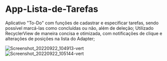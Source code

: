 # App-Lista-de-Tarefas

Aplicativo "To-Do" com funções de cadastrar e especificar tarefas, sendo possível marcá-las como concluídas ou não, além de deleção;
Utilizado RecyclerView de maneira concisa e otimizada, com notificações de clique e alterações de posições na lista do Adapter;

![Screenshot_20220922_104913-vert](https://user-images.githubusercontent.com/77993364/191767613-ce78d437-304e-4b03-a0bf-f726f1506a3f.jpg) 
![Screenshot_20220922_105144-vert](https://user-images.githubusercontent.com/77993364/191767772-fad9df80-dc31-4504-b252-ef29d3d08bd4.jpg)

